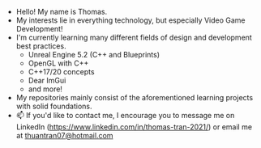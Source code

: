 - Hello! My name is Thomas.
- My interests lie in everything technology, but especially Video Game Development!
- I'm currently learning many different fields of design and development best practices.
    - Unreal Engine 5.2 (C++ and Blueprints)
    - OpenGL with C++
    - C++17/20 concepts
    - Dear ImGui
    - and more! 
- My repositories mainly consist of the aforementioned learning projects with solid foundations.
- 📫 If you'd like to contact me, I encourage you to message me on LinkedIn (https://www.linkedin.com/in/thomas-tran-2021/) or email me at thuantran07@hotmail.com

<!---
Spiffy07/Spiffy07 is a ✨ special ✨ repository because its `README.md` (this file) appears on your GitHub profile.
You can click the Preview link to take a look at your changes.
--->
